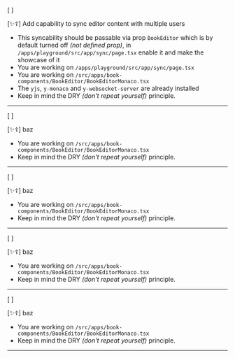 [ ]

[✨☦️] Add capability to sync editor content with multiple users

-   This syncability should be passable via prop `BookEditor` which is by default turned off _(not defined prop)_, in `/apps/playground/src/app/sync/page.tsx` enable it and make the showcase of it
-   You are working on `/apps/playground/src/app/sync/page.tsx`
-   You are working on `/src/apps/book-components/BookEditor/BookEditorMonaco.tsx`
-   The `yjs`, `y-monaco` and `y-websocket-server` are already installed
-   Keep in mind the DRY _(don't repeat yourself)_ principle.

---

[ ]

[✨☦️] baz

-   You are working on `/src/apps/book-components/BookEditor/BookEditorMonaco.tsx`
-   Keep in mind the DRY _(don't repeat yourself)_ principle.

---

[ ]

[✨☦️] baz

-   You are working on `/src/apps/book-components/BookEditor/BookEditorMonaco.tsx`
-   Keep in mind the DRY _(don't repeat yourself)_ principle.

---

[ ]

[✨☦️] baz

-   You are working on `/src/apps/book-components/BookEditor/BookEditorMonaco.tsx`
-   Keep in mind the DRY _(don't repeat yourself)_ principle.

---

[ ]

[✨☦️] baz

-   You are working on `/src/apps/book-components/BookEditor/BookEditorMonaco.tsx`
-   Keep in mind the DRY _(don't repeat yourself)_ principle.

---
